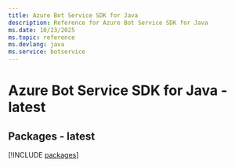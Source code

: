```yaml
---
title: Azure Bot Service SDK for Java
description: Reference for Azure Bot Service SDK for Java
ms.date: 10/23/2025
ms.topic: reference
ms.devlang: java
ms.service: botservice
---
```

# Azure Bot Service SDK for Java - latest
## Packages - latest
[!INCLUDE [packages](bot-service-index.md)]